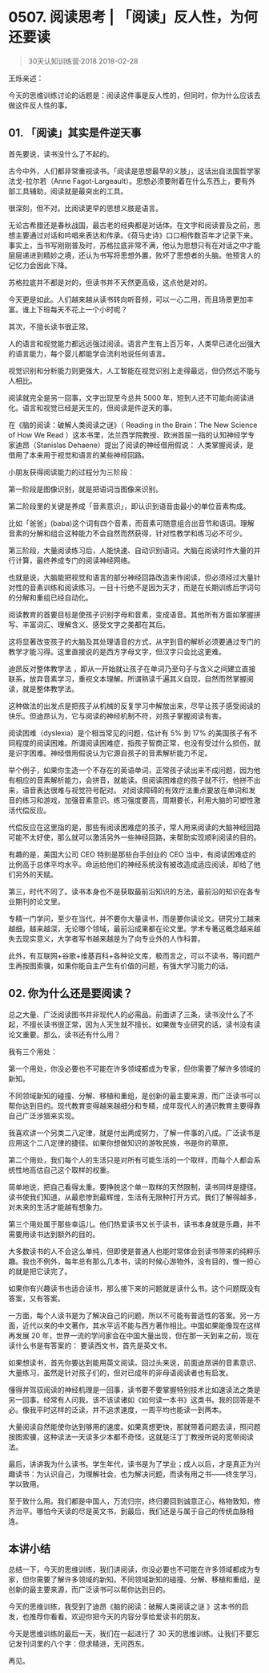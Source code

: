 # 0507. 阅读思考 | 「阅读」反人性，为何还要读
> 30天认知训练营·2018
2018-02-28

王烁亲述：

今天的思维训练讨论的话题是：阅读这件事是反人性的，但同时，你为什么应该去做这件反人性的事。

## 01. 「阅读」其实是件逆天事

首先要说，读书没什么了不起的。

古今中外，人们都非常重视读书。「阅读是思想最早的义肢」，这话出自法国哲学家法戈-拉尔若（Anne Fagot-Largeault）。思想必须要附着在什么东西上，要有外部工具辅助，阅读就是最突出的工具。

很深刻，但不对。比阅读更早的思想义肢是语言。

无论古希腊还是春秋战国，最古老的经典都是对话体。在文字和阅读普及之前，思想主要通过对话和吟唱来表达和传承。《荷马史诗》口口相传数百年才记录下来。事实上，当书写刚刚普及时，苏格拉底非常不满，他认为思想只有在对话之中才能层层递进到精妙之境，还认为书写将思想外置，败坏了思想者的头脑。他预言人的记忆力会因此下降。

苏格拉底并不都是对的，但读书并不天然更高级，这点他是对的。

今天更是如此。人们越来越从读书转向听音频，可以一心二用，而且场景更加丰富。谁上下班每天不花上一个小时呢？

其次，不擅长读书很正常。

人的语言和视觉能力都远远强过阅读。语言产生有上百万年，人类早已进化出强大的语言能力，每个婴儿都能学会流利地说任何语言。

视觉识别和分析能力则更强大，人工智能在视觉识别上走得最远，但仍然远不能与人相比。

阅读就完全是另一回事，文字出现至今总共 5000 年，短到人还不可能向阅读进化。语言和视觉已经是天生的，但阅读是件逆天的事。

在《脑的阅读：破解人类阅读之谜》（ Reading in the Brain：The New Science of How We Read ）这本书里，法兰西学院教授、欧洲首屈一指的认知神经学专家迪昂（Stanislas Dehaene）提出了阅读的神经借用假说： 人类掌握阅读，是借用了本来用于视觉和语言的某些神经回路。

小朋友获得阅读能力的过程分为三阶段：

第一阶段是图像识别，就是把语词当图像来识别。

第二阶段里的关键是养成「音素意识」，即认识到语音由最小的单位音素构成。

比如「爸爸」(baba)这个词有四个音素，而音素可随意组合出音节和语词。理解音素的分解和组合这种能力不会自然而然获得，针对性教学和练习必不可少。

第三阶段，大量阅读练习后，人能快速、自动识别语词。大脑在阅读时作大量的并行计算，最终养成专门的阅读神经网络。

也就是说，大脑能把视觉和语言的部分神经回路改造来作阅读，但必须经过大量针对性的音素训练和阅读练习。一目十行绝不是因为天才，而是在长期训练后字词句的分解和重组已经自动化。

阅读教育的首要目标是使孩子识别字母和音素，变成语音。其他所有方面如掌握拼写、丰富词汇、理解含义、感受文字之美都在其后。

这将显著改变孩子的大脑及其处理语音的方式，从字到音的解析必须要通过专门的教学才能习得。这里直接说的是西方字母文字，但汉字只会比这更难。

迪昂反对整体教学法 ，即从一开始就让孩子在单词乃至句子与含义之间建立直接联系，放弃音素学习，重视文本理解。所谓熟读千遍其义自现，自然而然掌握阅读，就是整体教学法。

这种做法的出发点是把孩子从机械的反复学习中解放出来，尽早让孩子感受阅读的快乐。但迪昂认为，它与阅读的神经机制不符，对孩子掌握阅读有害。

阅读困难（dyslexia）是个相当常见的问题，估计有 5% 到 17% 的美国孩子有不同程度的阅读困难。所谓阅读困难症，指孩子智商正常，也没有受过什么损伤，就是识字困难。神经借用假说认为它源自孩子的音素解析能力不足。

举个例子，如果你生造一个不存在的英语单词，正常孩子读出来不成问题，因为他有相应的音素解析能力，会拼音，就能读。但阅读困难症的孩子就不行，他拼不出来，语音表达很难与视觉符号配对。 对阅读障碍的有效疗法重点要放在单词和发音的练习和游戏，加强音素意识。练习强度要高，周期要长，利用大脑的可塑性激活代偿反应。

代偿反应在这里指的是，那些有阅读困难症的孩子，常人用来阅读的大脑神经回路可能不太好使，那么就可以激活另外一些神经回路，来帮助实现顺利阅读的目的。

有趣的是，美国大公司 CEO 特别是那些白手创业的 CEO 当中，有阅读困难症的比例高于总体平均水平。命运给他们的神经系统没有被改造成适应阅读，却给了他们另外的天赋。

第三，时代不同了。读书本身也不是获取最前沿知识的方法，最前沿的知识在各专业期刊的论文里。

专精一门学问，至少在当代，并不要你大量读书，而是要你读论文。研究分工越来越细，越来越深，无论哪个领域，最前沿成果都在论文里。学术专著这概念越来越失去现实意义，大学者写书越来越是为了向专业外的人作科普。

此外，有互联网+谷歌+维基百科+各种论文库，极而言之，可以不读书，等问题产生再按图索骥，如果你能自主产生有价值的问题，有强大学习能力的话。

## 02. 你为什么还是要阅读？

总之大量、广泛阅读图书并非现代人的必需品。前面讲了三条，读书没什么了不起，不擅长读书很正常，因为人天生就不擅长。如果做专业研究的话，读书没有读论文重要。那么，读书还有什么用？

我有三个用处：

第一个用处，你没必要也不可能在许多领域都成为专家，但你需要了解许多领域的新知。

不同领域新知的碰撞、分解、移植和重组，是创新的最主要来源，而广泛读书可以帮你达到目的。现代教育变得越来越细分和专精，成年现代人的通识教育主要得靠自己广泛涉猎来实现。

我喜欢讲一个另类二八定律，就是付出两成努力，了解一件事的八成。广泛读书是应用这个二八定律的捷径。如果你想做知识的游牧民族，书是你的草原。

第二个用处，我们每个人的生活只是对所有可能生活的一个取样，而每个人都会系统性地高估自己这个取样的权重。

简单地说，把自己看得太重。要挣脱这个单一取样的天然限制，读书同样是捷径。读书使我们知道，从最悲惨到最辉煌，生活有无限种打开方式。我们了解得越多，对未来的生活才能越有想象力。

第三个用处属于那些幸运儿。他们热爱读书又长于读书，读书本身就是乐趣，并不需要用读书达到额外的目的。

大多数读书的人不会这么单纯，但即使是普通人也能时常体会到读书带来的纯粹乐趣。我也不例外，每年总有那么几本书，读的时候心游物外，没有目的，惟一担心的就是把它读完了。

如果你有兴趣读书也适合读书，那么接下来的问题就是读什么书。这个问题既没有答案，又有答案。

一方面，每个人读书是为了解决自己的问题，所以不可能有普适性的答案。另一方面，近代以来的中文著作，其水平远不能与西方著作相比。中国如果能像现在这样再发展 20 年，世界一流的学问家会在中国大量出现，但在那一天到来之前，现在读什么书是有答案的： 要读西文书，首先是英文书。

如果想读书，首先你要达到能用英文阅读。回过头来说，前面迪昂讲的音素意识、大量练习，虽然是针对孩子们的，但对已成年的非母语阅读者也有启发。

懂得并驾驭阅读的神经机理是一回事，读书要不要掌握特别技术比如速读法之类是另一回事。经常有人问我，该不该读诸如《如何读一本书》这类书。我的回答是不必。像我平时这样的泛读，并不追求速度，一周平均也能读一到两本。

大量阅读自然能使你达到够用的速度。如果真想更快，那就带着问题去读，照问题按图索骥，这种读法一天读多少本都不奇怪，这就是汪丁丁教授所说的宽带阅读法。

最后，讲讲我为什么读书。学生年代，读书是为了学业；成人以后，才是真正为兴趣读书：为认识自己，为理解社会，也为解决问题，而读有用之书——终生学习，学以致用。

至于致什么用。我们都是中国人，万流归宗，终归要回到诚意正心，格物致知，修齐治平。哪怕今天读的尽是英文书，到最后，我们还是与属于自己的传统血脉相连。

## 本讲小结

总结一下，今天的思维训练，我们讲阅读，你没必要也不可能在许多领域都成为专家，但你需要了解许多领域的新知。不同领域新知的碰撞、分解、移植和重组，是创新的最主要来源，而广泛读书可以帮你达到目的。

今天的思维训练，我受到了迪昂《脑的阅读：破解人类阅读之谜 》这本书的启发，也推荐你看看。欢迎你把今天的内容分享给爱读书的朋友。

今天是思维训练的最后一天，我们在一起进行了 30 天的思维训练。让我们不要忘记发刊词里的八个字：但求精进，无问西东。

再见。